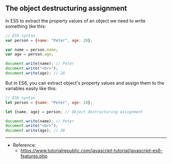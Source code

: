 

## The object destructuring assignment

In ES5 to extract the property values of an object we need to write something like this:

```js
// ES5 syntax
var person = {name: "Peter", age: 28};

var name = person.name;
var age = person.age;

document.write(name); // Peter
document.write("<br>");
document.write(age); // 28
```

But in ES6, you can extract object's property values and assign them to the variables easily like this:

```js
// ES6 syntax
let person = {name: "Peter", age: 28};

let {name, age} = person; // Object destructuring assignment

document.write(name); // Peter
document.write("<br>");
document.write(age); // 28
```

---

- Reference:
  - <https://www.tutorialrepublic.com/javascript-tutorial/javascript-es6-features.php>
